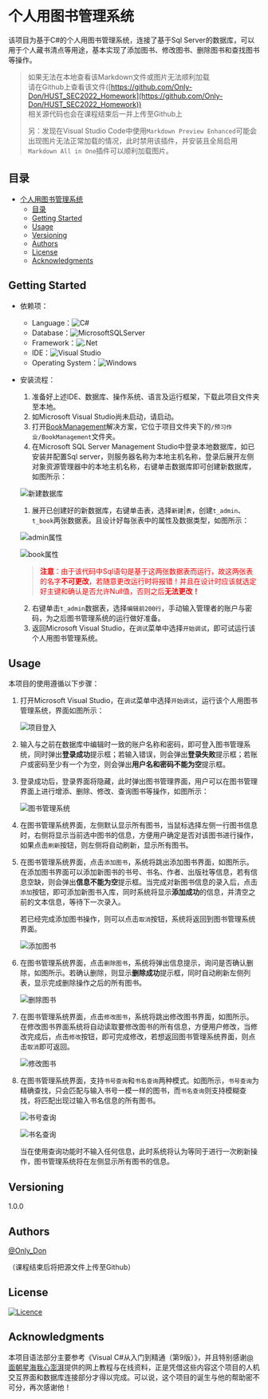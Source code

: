 # 个人用图书管理系统

该项目为基于C#的个人用图书管理系统，连接了基于Sql Server的数据库，可以用于个人藏书清点等用途，基本实现了添加图书、修改图书、删除图书和查找图书等操作。

> 如果无法在本地查看该Markdown文件或图片无法顺利加载  
> 请在Github上查看该文件([https://github.com/Only-Don/HUST_SEC2022_Homework](https://github.com/Only-Don/HUST_SEC2022_Homework))  
> 相关源代码也会在课程结束后一并上传至Github上
>
> 另：发现在Visual Studio Code中使用`Markdown Preview Enhanced`可能会出现图片无法正常加载的情况，此时禁用该插件，并安装且全局启用`Markdown All in One`插件可以顺利加载图片。

## 目录
- [个人用图书管理系统](#个人用图书管理系统)
  - [目录](#目录)
  - [Getting Started](#getting-started)
  - [Usage](#usage)
  - [Versioning](#versioning)
  - [Authors](#authors)
  - [License](#license)
  - [Acknowledgments](#acknowledgments)

## Getting Started

* 依赖项：
  * Language：![C#](https://img.shields.io/badge/c%23-%23239120.svg?style=for-the-badge&logo=c-sharp&logoColor=white)
  * Database：![MicrosoftSQLServer](https://img.shields.io/badge/Microsoft%20SQL%20Sever-CC2927?style=for-the-badge&logo=microsoft%20sql%20server&logoColor=white)
  * Framework：![.Net](https://img.shields.io/badge/.NET-5C2D91?style=for-the-badge&logo=.net&logoColor=white)
  * IDE：![Visual Studio](https://img.shields.io/badge/Visual%20Studio-5C2D91.svg?style=for-the-badge&logo=visual-studio&logoColor=white)
  * Operating System：![Windows](https://img.shields.io/badge/Windows-0078D6?style=for-the-badge&logo=windows&logoColor=white)

* 安装流程：
  1. 准备好上述IDE、数据库、操作系统、语言及运行框架，下载此项目文件夹至本地。
  2. 如Microsoft Visual Studio尚未启动，请启动。
  3. 打开[BookManagement](预习作业/BookManagement/BookManagement.sln)解决方案，它位于项目文件夹下的`/预习作业/BookManagement`文件夹。
  4. 在Microsoft SQL Server Management Studio中登录本地数据库，如已安装并配置Sql server，则服务器名称为本地主机名称，登录后展开左侧对象资源管理器中的本地主机名称，右键单击数据库即可创建新数据库，如图所示：
  
  ![新建数据库](README依赖材料/新建数据库.PNG)

  1. 展开已创建好的新数据库，右键单击表，选择`新建`|`表`，创建`t_admin`、`t_book`两张数据表。且设计好每张表中的属性及数据类型，如图所示：
  
  ![admin属性](README依赖材料/admin属性.PNG)

  ![book属性](README依赖材料/book属性.PNG)
     
    > <font color=#FF000><b>注意</b>：由于该代码中Sql语句是基于这两张数据表而运行，故这两张表的名字<b>不可更改</b>，若随意更改运行时将报错！并且在设计时应该就选定好主键和确认是否允许Null值，否则之后<b>无法更改！</b></font>
        
  2. 右键单击`t_admin`数据表，选择`编辑前200行`，手动输入管理者的账户与密码，为之后图书管理系统的运行做好准备。
  3. 返回Microsoft Visual Studio，在`调试`菜单中选择`开始调试`，即可试运行该个人用图书管理系统。

## Usage

本项目的使用遵循以下步骤：

1. 打开Microsoft Visual Studio，在`调试`菜单中选择`开始调试`，运行该个人用图书管理系统，界面如图所示：

    ![项目登入](README依赖材料/项目登入.PNG)

2. 输入与之前在数据库中编辑时一致的账户名称和密码，即可登入图书管理系统，同时弹出**登录成功**提示框；若输入错误，则会弹出**登录失败**提示框；若账户或密码至少有一个为空，则会弹出**用户名和密码不能为空**提示框。
3. 登录成功后，登录界面将隐藏，此时弹出图书管理界面，用户可以在图书管理界面上进行增添、删除、修改、查询图书等操作，如图所示：
   
   ![图书管理系统](README依赖材料/图书管理系统.PNG)

4. 在图书管理系统界面，左侧默认显示所有图书，当鼠标选择左侧一行图书信息时，右侧将显示当前选中图书的信息，方便用户确定是否对该图书进行操作，如果点击`刷新`按钮，则左侧将自动刷新，显示所有图书。

5. 在图书管理系统界面，点击`添加图书`，系统将跳出添加图书界面，如图所示。在添加图书界面可以添加新图书的书号、书名、作者、出版社等信息，若有信息空缺，则会弹出**信息不能为空**提示框。当完成对新图书信息的录入后，点击`添加`按钮，即可添加新图书入库，同时系统将显示**添加成功**的信息，并清空之前的文本信息，等待下一次录入。
   
   若已经完成添加图书操作，则可以点击`取消`按钮，系统将返回到图书管理系统界面。

    ![添加图书](README依赖材料/添加图书.PNG)

6. 在图书管理系统界面，点击`删除图书`，系统将弹出信息提示，询问是否确认删除，如图所示。若确认删除，则显示**删除成功**提示框，同时自动刷新左侧列表，显示完成删除操作之后的所有图书。

    ![删除图书](README依赖材料/删除图书.PNG)

7. 在图书管理系统界面，点击`修改图书`，系统将跳出修改图书界面，如图所示。在修改图书界面系统将自动读取要修改图书的所有信息，方便用户修改，当修改完成后，点击`修改`按钮，即可完成修改，若想返回图书管理系统界面，则点击`取消`即可返回。

    ![修改图书](README依赖材料/修改图书.PNG)

8. 在图书管理系统界面，支持`书号查询`和`书名查询`两种模式。如图所示，`书号查询`为精确查找，只会匹配与输入书号一模一样的图书，而`书名查询`则支持模糊查找，将匹配出现过输入书名信息的所有图书。
   
   ![书号查询](README依赖材料/书号查询.PNG)

   ![书名查询](README依赖材料/书名查询.PNG)

   当在使用查询功能时不输入任何信息，此时系统将认为等同于进行一次刷新操作，图书管理系统将在左侧显示所有图书的信息。
   
## Versioning

1.0.0

## Authors

[@Only_Don](https://github.com/Only-Don)

（课程结束后将把源文件上传至Github）

## License
[![Licence](https://img.shields.io/github/license/Ileriayo/markdown-badges?style=for-the-badge)](./LICENSE)

## Acknowledgments
本项目语法部分主要参考《Visual C#从入门到精通（第9版）》，并且特别感谢[@面朝星海我心澎湃](https://space.bilibili.com/124790846)提供的网上教程与在线资料，正是凭借这些内容这个项目的人机交互界面和数据库连接部分才得以完成。可以说，这个项目的诞生与他的帮助密不可分，再次感谢他！